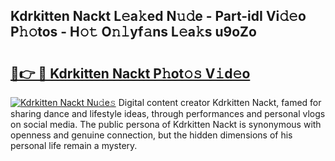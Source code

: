 ## Kdrkitten Nackt L𝚎a𝚔ed N𝚞𝚍e - Part-idI Vi𝚍𝚎o P𝚑𝚘tos - H𝚘𝚝 O𝚗𝚕yf𝚊ns L𝚎a𝚔s u9oZo

# <h2><a href="http://kf2x3v.oniu.top/?m=Kdrkitten+Nackt">🔗👉 🔴 Kdrkitten Nackt P𝚑ot𝚘𝚜 V𝚒d𝚎o</a></h2>

[![Kdrkitten Nackt Nu𝚍e𝚜](https://i.imgur.com/0qMVB7G.gif)](http://kf2x3v.oniu.top/?m=Kdrkitten+Nackt)
Digital content creator Kdrkitten Nackt, famed for sharing dance and lifestyle ideas, through performances and personal vlogs on social media. The public persona of Kdrkitten Nackt is synonymous with openness and genuine connection, but the hidden dimensions of his personal life remain a mystery.  
